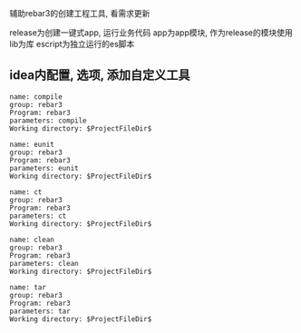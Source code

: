 辅助rebar3的创建工程工具, 看需求更新

release为创建一键式app, 运行业务代码
app为app模块, 作为release的模块使用
lib为库
escript为独立运行的es脚本


idea内配置, 选项, 添加自定义工具
--------
```
name: compile
group: rebar3
Program: rebar3
parameters: compile
Working directory: $ProjectFileDir$
```

```
name: eunit
group: rebar3
Program: rebar3
parameters: eunit
Working directory: $ProjectFileDir$
```

```
name: ct
group: rebar3
Program: rebar3
parameters: ct
Working directory: $ProjectFileDir$
```

```
name: clean
group: rebar3
Program: rebar3
parameters: clean
Working directory: $ProjectFileDir$
```

```
name: tar
group: rebar3
Program: rebar3
parameters: tar
Working directory: $ProjectFileDir$
```